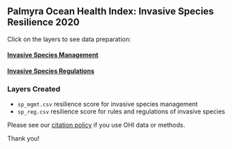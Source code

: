 ## Palmyra Ocean Health Index: Invasive Species Resilience 2020

Click on the layers to see data preparation:  

#### [Invasive Species Management](https://ohi-4site.github.io/pal-prep/prep/resilience/ecological/inv/v2020/sp_management.html)    

#### [Invasive Species Regulations](https://ohi-4site.github.io/pal-prep/prep/resilience/ecological/inv/v2020/sp_regulations.html)

### Layers Created

- `sp_mgmt.csv`  resilience score for invasive species management   
- `sp_reg.csv`   resilience score for rules and regulations of invasive species       


Please see our [citation policy](http://ohi-science.org/citation-policy/) if you use OHI data or methods.

Thank you!
